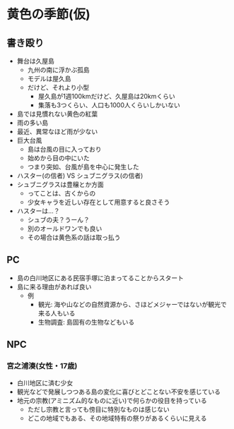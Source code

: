 # 黄色の季節(仮)
## 書き殴り
- 舞台は久屋島
    - 九州の南に浮かぶ孤島
    - モデルは屋久島
    - だけど、それより小型
        - 屋久島が1週100kmだけど、久屋島は20kmくらい
        - 集落も3つくらい、人口も1000人くらいしかいない
- 島では見慣れない黄色の紅葉
- 雨の多い島
- 最近、異常なほど雨が少ない
- 巨大台風
    - 島は台風の目に入っており
    - 始めから目の中にいた
    - つまり突如、台風が島を中心に発生した
- ハスター(の信者) VS シュブニグラス(の信者)
- シュブニグラスは豊穣とか方面
    - ってことは、古くからの
    - 少女キャラを近しい存在として用意すると良さそう
- ハスターは…？
    - シュブの夫？うーん？
    - 別のオールドワンでも良い
    - その場合は黄色系の話は取っ払う

## PC
- 島の白川地区にある民宿手塚に泊まってることからスタート
- 島に来る理由があれば良い
    - 例
        - 観光: 海や山などの自然資源から、さほどメジャーではないが観光で来る人もいる
        - 生物調査: 島固有の生物などもいる

## NPC
### 宮之浦湊(女性・17歳)
- 白川地区に済む少女
- 観光などで発展しつつある島の変化に喜びとどことない不安を感じている
- 地元の宗教(アミニズム的なものに近い)で何らかの役目を持っている
    - ただし宗教と言っても傍目に特別なものは感じない
    - どこの地域でもある、その地域特有の祭りがあるくらいに見える


